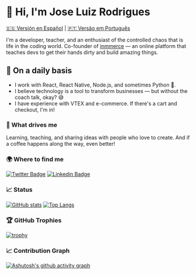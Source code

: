 # 👋 Hi, I'm Jose Luiz Rodrigues

[🇪🇸 Versión en Español](README.es.md) | [🇵🇹 Versão em Português](README.pt.md)

I'm a developer, teacher, and an enthusiast of the controlled chaos that is life in the coding world. Co-founder of [inmmerce](https://inmmerce.com) — an online platform that teaches devs to get their hands dirty and build amazing things.

## 🚀 On a daily basis

- I work with React, React Native, Node.js, and sometimes Python 🐍.
- I believe technology is a tool to transform businesses — but without the coach talk, okay? 😅
- I have experience with VTEX and e-commerce. If there's a cart and checkout, I'm in!

### 🤘 What drives me

Learning, teaching, and sharing ideas with people who love to create. And if a coffee happens along the way, even better!

### 🌍 Where to find me

[![Twitter Badge](https://img.shields.io/badge/-@zeluizr-ffc107?style=flat-square&labelColor=ffc107&logo=twitter&logoColor=white&link=https://twitter.com/zeluizr)](https://twitter.com/zeluizr)
[![Linkedin Badge](https://img.shields.io/badge/-Jose%20Luiz%20Rodrigues-ffc107?style=flat-square&logo=Linkedin&logoColor=white&link=https://www.linkedin.com/in/zeluizr/)](https://www.linkedin.com/in/zeluizr/)

### 📈 Status

[![GitHub stats](https://github-readme-stats.vercel.app/api?username=zeluizr&show_icons=true&include_all_commits=true&count_private=true)](https://github.com/zeluizr)
[![Top Langs](https://github-readme-stats.vercel.app/api/top-langs/?username=zeluizr&layout=compact&langs_count=7)](https://github.com/zeluizr)

### 🏆 GitHub Trophies

[![trophy](https://github-profile-trophy.vercel.app/?username=zeluizr&column=7)](https://github.com/zeluizr)

### 📈 Contribution Graph

[![Ashutosh's github activity graph](https://github-readme-activity-graph.vercel.app/graph?username=zeluizr)](https://github.com/zeluizr)
